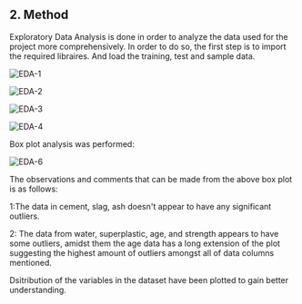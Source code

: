 
## 2. Method
Exploratory Data Analysis is done in order to analyze the data used for the project more comprehensively. In order to do so, the first step is to import the required libraires. And load the training, test and sample data. 


![EDA-1](https://user-images.githubusercontent.com/70567674/101285201-8bd62500-37a9-11eb-830e-7e12e48d8f6a.png)

 ![EDA-2](https://user-images.githubusercontent.com/70567674/101285383-7f060100-37aa-11eb-9f25-89ff8deffd1c.png)
 
![EDA-3](https://user-images.githubusercontent.com/70567674/101285458-defca780-37aa-11eb-8f60-8773a5024f82.png)

![EDA-4](https://user-images.githubusercontent.com/70567674/101285512-3438b900-37ab-11eb-9cfa-367bdb3f6a17.png)

Box plot analysis was performed:

![EDA-6](https://user-images.githubusercontent.com/70567674/101285748-7f070080-37ac-11eb-8808-78d668158a8a.png)


The observations and comments that can be made from the above box plot is as follows:

1:The data in cement, slag, ash doesn't appear to have any significant outliers.

2: The data from water, superplastic, age, and strength appears to have some outliers, amidst them the age data has a long extension of the plot suggesting the highest amount of outliers amongst all of data columns mentioned.

Dsitribution of the variables in the dataset have been plotted to gain better understanding. 
